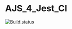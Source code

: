 # AJS_4_Jest_CI
[![Build status](https://ci.appveyor.com/api/projects/status/y7caylc93xnjqbnt?svg=true)](https://ci.appveyor.com/project/AplusIv/ajs-4-jest-ci)
